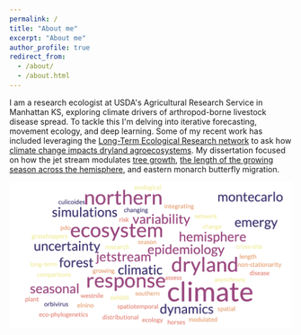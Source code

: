 ```yaml
---
permalink: /
title: "About me"
excerpt: "About me"
author_profile: true
redirect_from: 
  - /about/
  - /about.html
---
```


I am a research ecologist at USDA's Agricultural Research Service in Manhattan KS, exploring climate drivers of arthropod-borne livestock disease spread. To tackle this I'm delving into iterative forecasting, movement ecology, and deep learning. Some of my recent work has included leveraging the [Long-Term Ecological Research network](https://lternet.edu/) to ask how [climate change impacts dryland agroecosystems](https://doi.org/10.1093/biosci/biab134). My dissertation focused on how the jet stream modulates [tree growth](https://doi.org/10.1016/j.dendro.2019.125633), [the length of the growing season across the hemisphere](https://doi.org/10.1002/joc.7553), and eastern monarch butterfly migration. 

![Word cloud of publication titles](/assets/wordcloud.png)

